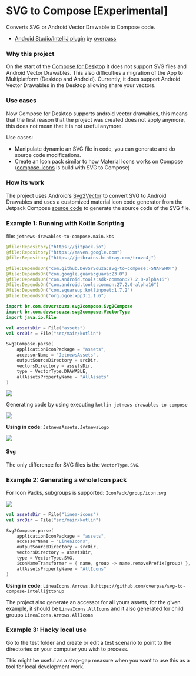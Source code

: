 # SVG to Compose [Experimental]

Converts SVG or Android Vector Drawable to Compose code.

- [Android Studio/IntelliJ plugin](https://plugins.jetbrains.com/plugin/18619-svg-to-compose) by [overpass](https://github.com/overpas)

### Why this project

On the start of the [Compose for Desktop](https://www.jetbrains.com/lp/compose/) it does not support SVG files and Android Vector Drawables. This also difficulties a migration of the App to Multiplatform (Desktop and Android).
Currently, it does support Android Vector Drawables in the Desktop allowing share your vectors. 

### Use cases

Now Compose for Desktop supports android vector drawables, this means that the first reason that the project was created does not apply anymore,
this does not mean that it is not useful anymore.

Use cases:
- Manipulate dynamic an SVG file in code, you can generate and do source code modifications.
- Create an Icon pack similar to how Material Icons works on Compose ([compose-icons](https://github.com/DevSrSouza/compose-icons) is build with SVG to Compose)

### How its work

The project uses Android's [Svg2Vector](https://android.googlesource.com/platform/tools/base/+/master/sdk-common/src/main/java/com/android/ide/common/vectordrawable/Svg2Vector.java) to convert SVG to Android Drawables and uses a customized material icon code generator from the Jetpack Compose [source code](https://cs.android.com/androidx/platform/frameworks/support/+/androidx-main:compose/material/material/icons/generator/) to generate the source code of the SVG file.

### Example 1: Running with Kotlin Scripting

file: `jetnews-drawables-to-compose.main.kts`

```kotlin
@file:Repository("https://jitpack.io")
@file:Repository("https://maven.google.com")
@file:Repository("https://jetbrains.bintray.com/trove4j")

@file:DependsOn("com.github.DevSrSouza:svg-to-compose:-SNAPSHOT")
@file:DependsOn("com.google.guava:guava:23.0")
@file:DependsOn("com.android.tools:sdk-common:27.2.0-alpha16")
@file:DependsOn("com.android.tools:common:27.2.0-alpha16")
@file:DependsOn("com.squareup:kotlinpoet:1.7.2")
@file:DependsOn("org.ogce:xpp3:1.1.6")

import br.com.devsrsouza.svg2compose.Svg2Compose
import br.com.devsrsouza.svg2compose.VectorType
import java.io.File

val assetsDir = File("assets")
val srcDir = File("src/main/kotlin")

Svg2Compose.parse(
    applicationIconPackage = "assets",
    accessorName = "JetnewsAssets",
    outputSourceDirectory = srcDir,
    vectorsDirectory = assetsDir,
    type = VectorType.DRAWABLE,
    allAssetsPropertyName = "AllAssets"
)
```

![](https://i.imgur.com/f7txCag.png)

Generating code by using executing `kotlin jetnews-drawables-to-compose`

![](https://i.imgur.com/5UTmT70.png)

**Using in code**: `JetnewsAssets.JetnewsLogo`

![](https://i.imgur.com/YAriDvV.png)

#### Svg

The only difference for SVG files is the `VectorType.SVG`.

### Example 2: Generating a whole Icon pack

For Icon Packs, subgroups is supported: `IconPack/group/icon.svg`

![](https://i.imgur.com/cunhmxl.png)

```kotlin
val assetsDir = File("linea-icons")
val srcDir = File("src/main/kotlin")

Svg2Compose.parse(
    applicationIconPackage = "assets",
    accessorName = "LineaIcons",
    outputSourceDirectory = srcDir,
    vectorsDirectory = assetsDir,
    type = VectorType.SVG,
    iconNameTransformer = { name, group -> name.removePrefix(group) },
    allAssetsPropertyName = "AllIcons"
)
```

**Using in code**: `LineaIcons.Arrows.Buhttps://github.com/overpas/svg-to-compose-intellijttonUp`

The project also generate an accessor for all yours assets, for the given example, it should be `LineaIcons.AllIcons` and it also generated for child groups `LineaIcons.Arrows.AllIcons`

### Example 3: Hacky local use

Go to the test folder and create or edit a test scenario to point to the directories on your computer you wish to process.

This might be useful as a stop-gap measure when you want to use this as a tool for local development work.
